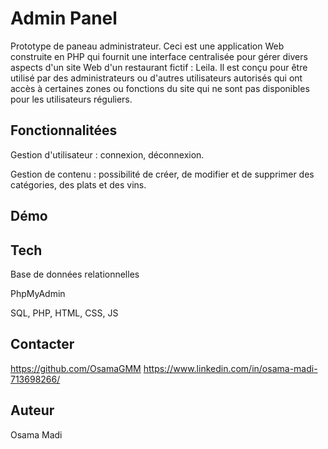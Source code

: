 # Admin Panel

Prototype de paneau administrateur. Ceci est une application Web construite en PHP qui fournit une interface centralisée pour gérer divers aspects d'un site Web d'un restaurant fictif : Leila. Il est conçu pour être utilisé par des administrateurs ou d'autres utilisateurs autorisés qui ont accès à certaines zones ou fonctions du site qui ne sont pas disponibles pour les utilisateurs réguliers.

## Fonctionnalitées

Gestion d'utilisateur : connexion, déconnexion.

Gestion de contenu : possibilité de créer, de modifier et de supprimer des catégories, des plats et des vins.

## Démo


## Tech

Base de données relationnelles

PhpMyAdmin

SQL, PHP, HTML, CSS, JS

## Contacter

https://github.com/OsamaGMM
https://www.linkedin.com/in/osama-madi-713698266/

## Auteur
Osama Madi
